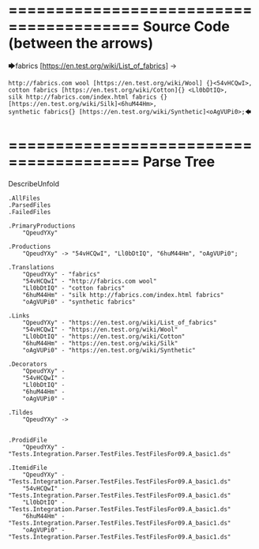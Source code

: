 ========================================
Source Code (between the arrows)
========================================

🡆fabrics [https://en.test.org/wiki/List_of_fabrics] <QpeudYXy> ->

	http://fabrics.com wool [https://en.test.org/wiki/Wool] {}<54vHCQwI>,
	cotton fabrics [https://en.test.org/wiki/Cotton]{} <Ll0bDtIQ>,
	silk http://fabrics.com/index.html fabrics {}[https://en.test.org/wiki/Silk]<6huM44Hm>,
	synthetic fabrics{} [https://en.test.org/wiki/Synthetic]<oAgVUPi0>;🡄

========================================
Parse Tree
========================================
DescribeUnfold

    .AllFiles
    .ParsedFiles
    .FailedFiles

    .PrimaryProductions
        "QpeudYXy" 

    .Productions
        "QpeudYXy" -> "54vHCQwI", "Ll0bDtIQ", "6huM44Hm", "oAgVUPi0";

    .Translations
        "QpeudYXy" - "fabrics"
        "54vHCQwI" - "http://fabrics.com wool"
        "Ll0bDtIQ" - "cotton fabrics"
        "6huM44Hm" - "silk http://fabrics.com/index.html fabrics"
        "oAgVUPi0" - "synthetic fabrics"

    .Links
        "QpeudYXy" - "https://en.test.org/wiki/List_of_fabrics"
        "54vHCQwI" - "https://en.test.org/wiki/Wool"
        "Ll0bDtIQ" - "https://en.test.org/wiki/Cotton"
        "6huM44Hm" - "https://en.test.org/wiki/Silk"
        "oAgVUPi0" - "https://en.test.org/wiki/Synthetic"

    .Decorators
        "QpeudYXy" - 
        "54vHCQwI" - 
        "Ll0bDtIQ" - 
        "6huM44Hm" - 
        "oAgVUPi0" - 

    .Tildes
        "QpeudYXy" -> 


    .ProdidFile
        "QpeudYXy" - "Tests.Integration.Parser.TestFiles.TestFilesFor09.A_basic1.ds"

    .ItemidFile
        "QpeudYXy" - "Tests.Integration.Parser.TestFiles.TestFilesFor09.A_basic1.ds"
        "54vHCQwI" - "Tests.Integration.Parser.TestFiles.TestFilesFor09.A_basic1.ds"
        "Ll0bDtIQ" - "Tests.Integration.Parser.TestFiles.TestFilesFor09.A_basic1.ds"
        "6huM44Hm" - "Tests.Integration.Parser.TestFiles.TestFilesFor09.A_basic1.ds"
        "oAgVUPi0" - "Tests.Integration.Parser.TestFiles.TestFilesFor09.A_basic1.ds"

